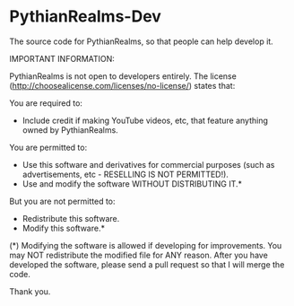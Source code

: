 # PythianRealms-Dev
The source code for PythianRealms, so that people can help develop it.

IMPORTANT INFORMATION:

PythianRealms is not open to developers entirely. The license (http://choosealicense.com/licenses/no-license/) states that:

You are required to:
- Include credit if making YouTube videos, etc, that feature anything owned by PythianRealms.

You are permitted to:
- Use this software and derivatives for commercial purposes (such as advertisements, etc - RESELLING IS NOT PERMITTED!).
- Use and modify the software WITHOUT DISTRIBUTING IT.*

But you are not permitted to:
- Redistribute this software.
- Modify this software.*

(*) Modifying the software is allowed if developing for improvements. You may NOT redistribute the modified file for ANY reason. After you have developed the software, please send a pull request so that I will merge the code.

Thank you.
